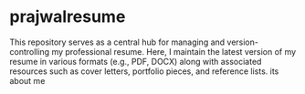# prajwalresume
This repository serves as a central hub for managing and version-controlling my professional resume. Here, I maintain the latest version of my resume in various formats (e.g., PDF, DOCX) along with associated resources such as cover letters, portfolio pieces, and reference lists.
its about me
